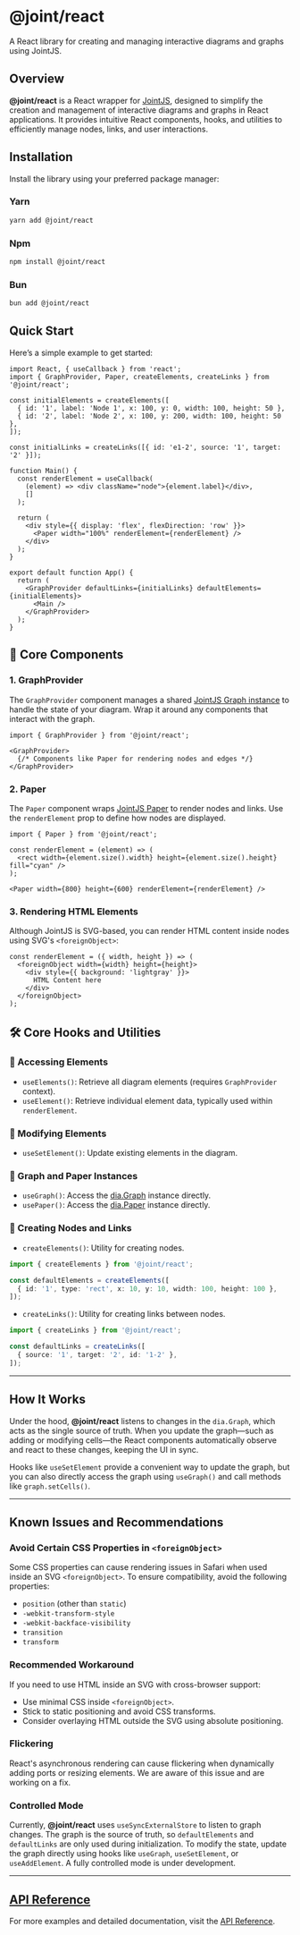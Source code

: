 # @joint/react

A React library for creating and managing interactive diagrams and graphs using JointJS.

## Overview

**@joint/react** is a React wrapper for [JointJS](https://www.jointjs.com/), designed to simplify the creation and management of interactive diagrams and graphs in React applications. It provides intuitive React components, hooks, and utilities to efficiently manage nodes, links, and user interactions.

## Installation

Install the library using your preferred package manager:

### Yarn
```sh
yarn add @joint/react
```

### Npm
```sh
npm install @joint/react
```

### Bun
```sh
bun add @joint/react
```

## Quick Start

Here’s a simple example to get started:

```tsx
import React, { useCallback } from 'react';
import { GraphProvider, Paper, createElements, createLinks } from '@joint/react';

const initialElements = createElements([
  { id: '1', label: 'Node 1', x: 100, y: 0, width: 100, height: 50 },
  { id: '2', label: 'Node 2', x: 100, y: 200, width: 100, height: 50 },
]);

const initialLinks = createLinks([{ id: 'e1-2', source: '1', target: '2' }]);

function Main() {
  const renderElement = useCallback(
    (element) => <div className="node">{element.label}</div>,
    []
  );

  return (
    <div style={{ display: 'flex', flexDirection: 'row' }}>
      <Paper width="100%" renderElement={renderElement} />
    </div>
  );
}

export default function App() {
  return (
    <GraphProvider defaultLinks={initialLinks} defaultElements={initialElements}>
      <Main />
    </GraphProvider>
  );
}
```

## 📌 Core Components

### 1. **GraphProvider**
The `GraphProvider` component manages a shared [JointJS Graph instance](https://docs.jointjs.com/api/dia/Graph/) to handle the state of your diagram. Wrap it around any components that interact with the graph.

```tsx
import { GraphProvider } from '@joint/react';

<GraphProvider>
  {/* Components like Paper for rendering nodes and edges */}
</GraphProvider>
```

### 2. **Paper**
The `Paper` component wraps [JointJS Paper](https://docs.jointjs.com/learn/quickstart/paper/) to render nodes and links. Use the `renderElement` prop to define how nodes are displayed.

```tsx
import { Paper } from '@joint/react';

const renderElement = (element) => (
  <rect width={element.size().width} height={element.size().height} fill="cyan" />
);

<Paper width={800} height={600} renderElement={renderElement} />
```

### 3. **Rendering HTML Elements**
Although JointJS is SVG-based, you can render HTML content inside nodes using SVG's `<foreignObject>`:

```tsx
const renderElement = ({ width, height }) => (
  <foreignObject width={width} height={height}>
    <div style={{ background: 'lightgray' }}>
      HTML Content here
    </div>
  </foreignObject>
);
```

## 🛠️ Core Hooks and Utilities

### 🔹 Accessing Elements
- `useElements()`: Retrieve all diagram elements (requires `GraphProvider` context).
- `useElement()`: Retrieve individual element data, typically used within `renderElement`.

### 🔹 Modifying Elements
- `useSetElement()`: Update existing elements in the diagram.

### 🔹 Graph and Paper Instances
- `useGraph()`: Access the [dia.Graph](https://docs.jointjs.com/api/dia/Graph/) instance directly.
- `usePaper()`: Access the [dia.Paper](https://docs.jointjs.com/learn/quickstart/paper) instance directly.

### 🔹 Creating Nodes and Links
- `createElements()`: Utility for creating nodes.

```ts
import { createElements } from '@joint/react';

const defaultElements = createElements([
  { id: '1', type: 'rect', x: 10, y: 10, width: 100, height: 100 },
]);
```

- `createLinks()`: Utility for creating links between nodes.

```ts
import { createLinks } from '@joint/react';

const defaultLinks = createLinks([
  { source: '1', target: '2', id: '1-2' },
]);
```

---

## How It Works

Under the hood, **@joint/react** listens to changes in the `dia.Graph`, which acts as the single source of truth. When you update the graph—such as adding or modifying cells—the React components automatically observe and react to these changes, keeping the UI in sync.

Hooks like `useSetElement` provide a convenient way to update the graph, but you can also directly access the graph using `useGraph()` and call methods like `graph.setCells()`.

---

## Known Issues and Recommendations

### Avoid Certain CSS Properties in `<foreignObject>`
Some CSS properties can cause rendering issues in Safari when used inside an SVG `<foreignObject>`. To ensure compatibility, avoid the following properties:

- `position` (other than `static`)
- `-webkit-transform-style`
- `-webkit-backface-visibility`
- `transition`
- `transform`

### Recommended Workaround
If you need to use HTML inside an SVG with cross-browser support:

- Use minimal CSS inside `<foreignObject>`.
- Stick to static positioning and avoid CSS transforms.
- Consider overlaying HTML outside the SVG using absolute positioning.

### Flickering
React's asynchronous rendering can cause flickering when dynamically adding ports or resizing elements. We are aware of this issue and are working on a fix.

### Controlled Mode
Currently, **@joint/react** uses `useSyncExternalStore` to listen to graph changes. The graph is the source of truth, so `defaultElements` and `defaultLinks` are only used during initialization. To modify the state, update the graph directly using hooks like `useGraph`, `useSetElement`, or `useAddElement`. A fully controlled mode is under development.

---

## [API Reference](docs/README.md)

For more examples and detailed documentation, visit the [API Reference](docs/README.md).
